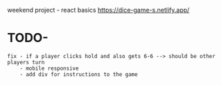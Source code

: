 

weekend project - react basics
https://dice-game-s.netlify.app/


# TODO-
    fix - if a player clicks hold and also gets 6-6 --> should be other players turn
        - mobile responsive
        - add div for instructions to the game

